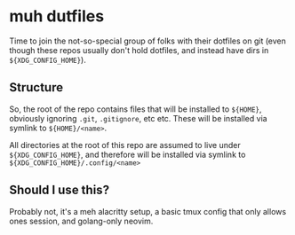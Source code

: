 # muh dutfiles

Time to join the not-so-special group of folks with their dotfiles on git (even though these repos usually don't hold dotfiles, and instead have dirs in `${XDG_CONFIG_HOME}`).

## Structure

So, the root of the repo contains files that will be installed to `${HOME}`, obviously ignoring `.git`, `.gitignore`, etc etc. These will be installed via symlink to `${HOME}/<name>`.

All directories at the root of this repo are assumed to live under `${XDG_CONFIG_HOME}`, and therefore will be installed via symlink to `${XDG_CONFIG_HOME}/.config/<name>`

## Should I use this?

Probably not, it's a meh alacritty setup, a basic tmux config that only allows ones session, and golang-only neovim.
